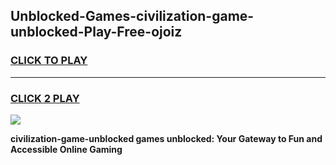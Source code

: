 
## Unblocked-Games-civilization-game-unblocked-Play-Free-ojoiz
<h3>
<a href="https://premium76.site?title=civilization-game-unblocked&ref=23A">CLICK TO PLAY</a></h3>
<hr>

<h3>
<a href="https://premium76.site?title=civilization-game-unblocked&ref=23A">CLICK 2 PLAY</a>
  
</h3>

<a href="https://premium76.site?title=civilization-game-unblocked&ref=23A"><img src="https://clearcache.store/games.png"></a>


**civilization-game-unblocked games unblocked: Your Gateway to Fun and Accessible Online Gaming**
